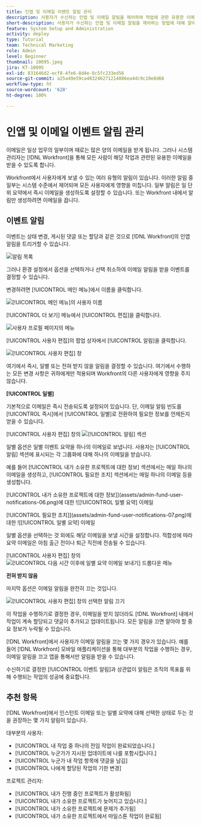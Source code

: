 ```yaml
---
title: 인앱 및 이메일 이벤트 알림 관리
description: 사용자가 수신하는 인앱 및 이메일 알림을 제어하여 작업에 관한 유용한 이메일을 수신하는 방법에 대해 알아보십시오.
short-description: 사용자가 수신하는 인앱 및 이메일 알림을 제어하는 방법에 대해 알아봅니다.
feature: System Setup and Administration
activity: deploy
type: Tutorial
team: Technical Marketing
role: Admin
level: Beginner
thumbnail: 10095.jpeg
jira: KT-10095
exl-id: 831646d2-ecf8-4fe6-8d4e-8c5fc233ed56
source-git-commit: a25a49e59ca483246271214886ea4dc9c10e8d66
workflow-type: ht
source-wordcount: '628'
ht-degree: 100%

---
```


# 인앱 및 이메일 이벤트 알림 관리

이메일은 일상 업무의 일부이며 때로는 많은 양의 이메일을 받게 됩니다. 그러나 시스템 관리자는 [!DNL Workfront]을 통해 모든 사람이 해당 작업과 관련된 유용한 이메일을 받을 수 있도록 합니다.

Workfront에서 사용자에게 보낼 수 있는 여러 유형의 알림이 있습니다. 이러한 알림 중 일부는 시스템 수준에서 제어되며 모든 사용자에게 영향을 미칩니다. 일부 알림은 일 단위 요약에서 즉시 이메일을 생성하도록 설정할 수 있습니다. 또는 Workfront 내에서 알림만 생성하려면 이메일을 끕니다.

## 이벤트 알림

이벤트는 상태 변경, 게시된 댓글 또는 할당과 같은 것으로 [!DNL Workfront]의 인앱 알림을 트리거할 수 있습니다.

![알림 목록](assets/admin-fund-user-notifications-01.png)

그러나 환경 설정에서 옵션을 선택하거나 선택 취소하여 이메일 알림을 받을 이벤트를 결정할 수 있습니다.

변경하려면 [!UICONTROL 메인 메뉴]에서 이름을 클릭합니다.

![[!UICONTROL 메인 메뉴]](assets/admin-fund-user-notifications-02.png)의 사용자 이름

[!UICONTROL 더 보기] 메뉴에서 [!UICONTROL 편집]을 클릭합니다.

![사용자 프로필 페이지의 메뉴](assets/admin-fund-user-notifications-03.png)

[!UICONTROL 사용자 편집]의 팝업 상자에서 [!UICONTROL 알림]을 클릭합니다.

![[!UICONTROL 사용자 편집] 창](assets/admin-fund-user-notifications-04.png)

여기에서 즉시, 일별 또는 전혀 받지 않을 알림을 결정할 수 있습니다. 여기에서 수행하는 모든 변경 사항은 귀하에게만 적용되며 Workfront의 다른 사용자에게 영향을 주지 않습니다.

**[!UICONTROL 일별]**

기본적으로 이메일은 즉시 전송되도록 설정되어 있습니다. 단, 이메일 알림 빈도를 [!UICONTROL 즉시]에서 [!UICONTROL 일별]로 전환하여 필요한 정보를 언제든지 얻을 수 있습니다.

[!UICONTROL 사용자 편집] 창의 ![[!UICONTROL 알림] 섹션](assets/admin-fund-user-notifications-05.png)

일별 옵션은 일별 이벤트 요약을 하나의 이메일로 보냅니다. 사용자는 [!UICONTROL 알림] 섹션에 표시되는 각 그룹화에 대해 하나의 이메일을 받습니다.

예를 들어 [!UICONTROL 내가 소유한 프로젝트에 대한 정보] 섹션에서는 매일 하나의 이메일을 생성하고, [!UICONTROL 필요한 조치] 섹션에서는 매일 하나의 이메일 등을 생성합니다.

[!UICONTROL 내가 소유한 프로젝트에 대한 정보]](assets/admin-fund-user-notifications-06.png)에 대한 ![[!UICONTROL 일별 요약] 이메일

[!UICONTROL 필요한 조치]](assets/admin-fund-user-notifications-07.png)에 대한 ![[!UICONTROL 일별 요약] 이메일

일별 옵션을 선택하는 것 외에도 해당 이메일을 보낼 시간을 설정합니다. 적합성에 따라 요약 이메일은 아침 출근 전이나 퇴근 직전에 전송될 수 있습니다.

[!UICONTROL 사용자 편집] 창의 ![[!UICONTROL 다음 시간 이후에 일별 요약 이메일 보내기] 드롭다운 메뉴](assets/admin-fund-user-notifications-08.png)

**전혀 받지 않음**

마지막 옵션은 이메일 알림을 완전히 끄는 것입니다.

![[!UICONTROL 사용자 편집] 창의 선택한 알림 끄기](assets/admin-fund-user-notifications-09.png)

이 작업을 수행하기로 결정한 경우, 이메일을 받지 않더라도 [!DNL Workfront] 내에서 작업이 계속 할당되고 댓글이 추가되고 업데이트됩니다. 모든 알림을 끄면 알아야 할 중요 정보가 누락될 수 있습니다.

[!DNL Workfront]에서 사용자가 이메일 알림을 끄는 몇 가지 경우가 있습니다. 예를 들어 [!DNL Workfront] 모바일 애플리케이션을 통해 대부분의 작업을 수행하는 경우, 이메일 알림을 끄고 앱을 통해서만 알림을 받을 수 있습니다.

수신하기로 결정한 [!UICONTROL 이벤트 알림]과 상관없이 알림은 조직의 목표를 위해 수행되는 작업의 성공에 중요합니다.


## 추천 항목

[!DNL Workfront]에서 인스턴트 이메일 또는 일별 요약에 대해 선택한 상태로 두는 것을 권장하는 몇 가지 알림이 있습니다.

대부분의 사용자:

* [!UICONTROL 내 작업 중 하나의 전임 작업이 완료되었습니다.]
* [!UICONTROL 누군가가 지시된 업데이트에 나를 포함시킵니다.]
* [!UICONTROL 누군가 내 작업 항목에 댓글을 남김]
* [!UICONTROL 나에게 할당된 작업의 기한 변경]


프로젝트 관리자:

* [!UICONTROL 내가 진행 중인 프로젝트가 활성화됨]
* [!UICONTROL 내가 소유한 프로젝트가 늦어지고 있습니다.]
* [!UICONTROL 내가 소유한 프로젝트에 문제가 추가됨]
* [!UICONTROL 내가 소유한 프로젝트에서 마일스톤 작업이 완료됨]


<!---
learn more URLs
Email notifications
guide: manage your notifications
--->
